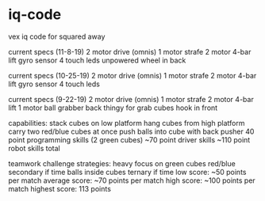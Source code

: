 # iq-code
vex iq code for squared away

current specs (11-8-19)
2 motor drive (omnis)
1 motor strafe
2 motor 4-bar lift
gyro sensor
4 touch leds
unpowered wheel in back

current specs (10-25-19)
2 motor drive (omnis)
1 motor strafe
2 motor 4-bar lift
gyro sensor
4 touch leds

current specs (9-22-19)
2 motor drive (omnis)
1 motor strafe
2 motor 4-bar lift
1 motor ball grabber
back thingy for grab cubes
hook in front

capabilities:
stack cubes on low platform
hang cubes from high platform
carry two red/blue cubes at once
push balls into cube with back pusher
40 point programming skills (2 green cubes)
~70 point driver skills
~110 point robot skills total

teamwork challenge strategies:
heavy focus on green cubes
red/blue secondary if time
balls inside cubes ternary if time
low score: ~50 points per match
average score: ~70 points per match
high score: ~100 points per match
highest score: 113 points
